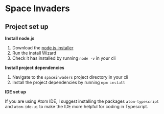 # Space Invaders

## Project set up

**Install node.js**

1. Download the [node.js installer](https://nodejs.org/en/download/)
2. Run the install Wizard
3. Check it has installed by running `node -v` in your cli

**Install project dependencies**

1. Navigate to the `spaceinvaders` project directory in your cli
2. Install the project dependencies by running `npm install`

**IDE set up**

If you are using Atom IDE, I suggest installing the packages `atom-typescript` and `atom-ide-ui` to make the IDE more helpful for coding in Typescript.
